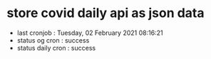 # store covid daily api as json data

- last cronjob : Tuesday, 02 February 2021 08:16:21
- status og cron : success
- status daily cron : success
      
      